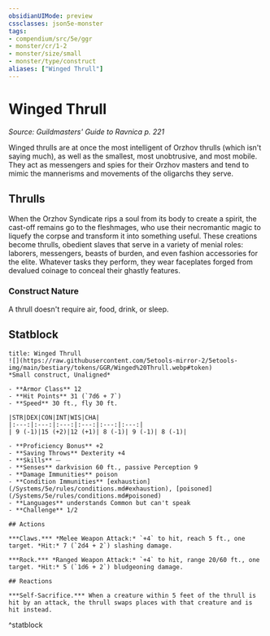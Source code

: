 ```yaml
---
obsidianUIMode: preview
cssclasses: json5e-monster
tags:
- compendium/src/5e/ggr
- monster/cr/1-2
- monster/size/small
- monster/type/construct
aliases: ["Winged Thrull"]
---
```

# Winged Thrull
*Source: Guildmasters' Guide to Ravnica p. 221*  

Winged thrulls are at once the most intelligent of Orzhov thrulls (which isn't saying much), as well as the smallest, most unobtrusive, and most mobile. They act as messengers and spies for their Orzhov masters and tend to mimic the mannerisms and movements of the oligarchs they serve.

## Thrulls

When the Orzhov Syndicate rips a soul from its body to create a spirit, the cast-off remains go to the fleshmages, who use their necromantic magic to liquefy the corpse and transform it into something useful. These creations become thrulls, obedient slaves that serve in a variety of menial roles: laborers, messengers, beasts of burden, and even fashion accessories for the elite. Whatever tasks they perform, they wear faceplates forged from devalued coinage to conceal their ghastly features.

### Construct Nature

A thrull doesn't require air, food, drink, or sleep.

## Statblock

```ad-statblock
title: Winged Thrull
![](https://raw.githubusercontent.com/5etools-mirror-2/5etools-img/main/bestiary/tokens/GGR/Winged%20Thrull.webp#token)
*Small construct, Unaligned*

- **Armor Class** 12
- **Hit Points** 31 (`7d6 + 7`)
- **Speed** 30 ft., fly 30 ft.

|STR|DEX|CON|INT|WIS|CHA|
|:---:|:---:|:---:|:---:|:---:|:---:|
| 9 (-1)|15 (+2)|12 (+1)| 8 (-1)| 9 (-1)| 8 (-1)|

- **Proficiency Bonus** +2
- **Saving Throws** Dexterity +4
- **Skills** ⏤
- **Senses** darkvision 60 ft., passive Perception 9
- **Damage Immunities** poison
- **Condition Immunities** [exhaustion](/Systems/5e/rules/conditions.md#exhaustion), [poisoned](/Systems/5e/rules/conditions.md#poisoned)
- **Languages** understands Common but can't speak
- **Challenge** 1/2

## Actions

***Claws.*** *Melee Weapon Attack:* `+4` to hit, reach 5 ft., one target. *Hit:* 7 (`2d4 + 2`) slashing damage.

***Rock.*** *Ranged Weapon Attack:* `+4` to hit, range 20/60 ft., one target. *Hit:* 5 (`1d6 + 2`) bludgeoning damage.

## Reactions

***Self-Sacrifice.*** When a creature within 5 feet of the thrull is hit by an attack, the thrull swaps places with that creature and is hit instead.
```
^statblock